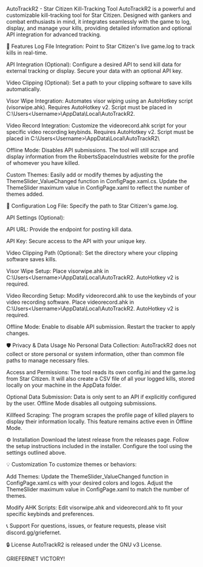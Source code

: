 AutoTrackR2 - Star Citizen Kill-Tracking Tool
AutoTrackR2 is a powerful and customizable kill-tracking tool for Star Citizen. Designed with gankers and combat enthusiasts in mind, it integrates seamlessly with the game to log, display, and manage your kills, providing detailed information and optional API integration for advanced tracking.

🚀 Features
Log File Integration: Point to Star Citizen's live game.log to track kills in real-time.

API Integration (Optional):
Configure a desired API to send kill data for external tracking or display.
Secure your data with an optional API key.

Video Clipping (Optional):
Set a path to your clipping software to save kills automatically.

Visor Wipe Integration:
Automates visor wiping using an AutoHotkey script (visorwipe.ahk).
Requires AutoHotkey v2.
Script must be placed in C:\Users\<Username>\AppData\Local\AutoTrackR2\.

Video Record Integration:
Customize the videorecord.ahk script for your specific video recording keybinds.
Requires AutoHotkey v2.
Script must be placed in C:\Users\<Username>\AppData\Local\AutoTrackR2\

Offline Mode:
Disables API submissions. The tool will still scrape and display information from the RobertsSpaceIndustries website for the profile of whomever you have killed.

Custom Themes:
Easily add or modify themes by adjusting the ThemeSlider_ValueChanged function in ConfigPage.xaml.cs.
Update the ThemeSlider maximum value in ConfigPage.xaml to reflect the number of themes added.

📁 Configuration
Log File:
Specify the path to Star Citizen's game.log.

API Settings (Optional):

API URL: Provide the endpoint for posting kill data.

API Key: Secure access to the API with your unique key.

Video Clipping Path (Optional):
Set the directory where your clipping software saves kills.

Visor Wipe Setup:
Place visorwipe.ahk in C:\Users\<Username>\AppData\Local\AutoTrackR2\.
AutoHotkey v2 is required.

Video Recording Setup:
Modify videorecord.ahk to use the keybinds of your video recording software.
Place videorecord.ahk in C:\Users\<Username>\AppData\Local\AutoTrackR2\.
AutoHotkey v2 is required.

Offline Mode:
Enable to disable API submission. Restart the tracker to apply changes.

🛡️ Privacy & Data Usage
No Personal Data Collection:
AutoTrackR2 does not collect or store personal or system information, other than common file paths to manage necessary files.

Access and Permissions:
The tool reads its own config.ini and the game.log from Star Citizen. It will also create a CSV file of all your logged kills, stored locally on your machine in the AppData folder.

Optional Data Submission:
Data is only sent to an API if explicitly configured by the user. Offline Mode disables all outgoing submissions.

Killfeed Scraping:
The program scrapes the profile page of killed players to display their information locally. This feature remains active even in Offline Mode.

⚙️ Installation
Download the latest release from the releases page.
Follow the setup instructions included in the installer.
Configure the tool using the settings outlined above.

💡 Customization
To customize themes or behaviors:

Add Themes:
Update the ThemeSlider_ValueChanged function in ConfigPage.xaml.cs with your desired colors and logos.
Adjust the ThemeSlider maximum value in ConfigPage.xaml to match the number of themes.

Modify AHK Scripts:
Edit visorwipe.ahk and videorecord.ahk to fit your specific keybinds and preferences.

📞 Support
For questions, issues, or feature requests, please visit discord.gg/griefernet.

🔒 License
AutoTrackR2 is released under the GNU v3 License.

GRIEFERNET VICTORY!

